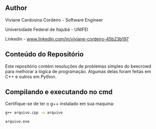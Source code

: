 ## Author

Viviane Cardosina Cordeiro - Software Engineer 

Universidade Federal de Itajubá - UNIFEI

Linkedin - www.linkedin.com/in/viviane-cordeiro-45b23b197

## Conteúdo do Repositório

Este repositório contém resoluções de problemas simples do beecrowd para melhorar a lógica de programação.
Algumas delas foram feitas em C++ e outros em Python.

## Compilando e executando no cmd

Certifique-se de ter o g++ instalado em sua maquina:

```bash 
g++ arquivo.cpp -o arquivo

arquivo.exe
```
